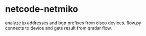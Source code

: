 # netcode-netmiko
analyze ip addresses and bgp prefixes from cisco devices. flow.py connects to device and gets result from qradar flow.
